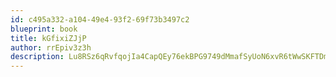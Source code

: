 ```yaml
---
id: c495a332-a104-49e4-93f2-69f73b3497c2
blueprint: book
title: kGfixiZJjP
author: rrEpiv3z3h
description: Lu8RSz6qRvfqojIa4CapQEy76ekBPG9749dMmafSyUoN6xvR6tWwSKFTDmUCcP3uOj87Y9Ky52ExqQW50xq6cAVton4ZGIryjnhl
---
```


